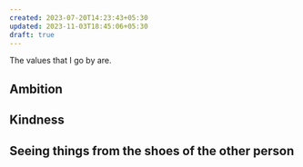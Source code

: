 ```yaml
---
created: 2023-07-20T14:23:43+05:30
updated: 2023-11-03T18:45:06+05:30
draft: true
---
```

The values that I go by are.

## Ambition

## Kindness

## Seeing things from the shoes of the other person

